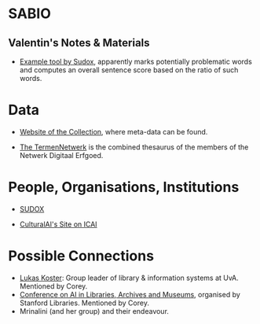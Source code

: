 # SABIO 
## Valentin's Notes & Materials




- [Example tool by Sudox](https://share.sudox.nl/words-matter/), apparently marks potentially problematic words and computes an overall sentence score based on the ratio of such words.  




# Data

- [Website of the Collection](https://collectie.wereldculturen.nl/#/query/eeb657d7-ec61-40d3-bd30-0cc3bdddb192), where meta-data can be found.

- [The TermenNetwerk](https://termennetwerk.netwerkdigitaalerfgoed.nl/) is the combined thesaurus of the members of the Netwerk Digitaal Erfgoed.



# People, Organisations, Institutions


- [SUDOX](https://www.sudox.nl/)

- [CulturalAI's Site on ICAI](https://icai.ai/cultural-ai-lab/)


# Possible Connections

- [Lukas Koster](https://www.uva.nl/profiel/k/o/l.koster/l.koster.html): Group leader of library & information systems at UvA. Mentioned by Corey.
- [Conference on AI in Libraries, Archives and Museums](https://library.stanford.edu/projects/fantastic-futures), organised by Stanford Libraries. Mentioned by Corey.
- Mrinalini (and her group) and their endeavour.


